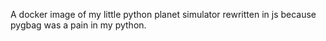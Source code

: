A docker image of my little python planet simulator rewritten in js
because pygbag was a pain in my python.
